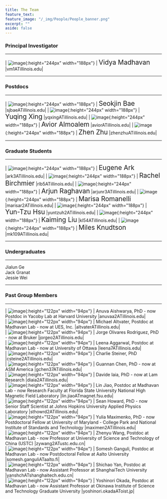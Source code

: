 ```yaml
---
title: The Team
feature_text:
feature_image: "/_img/People/People_banner.png"
excerpt: ""
aside: false
---
```


### Principal Investigator
---

| ![image](/_img/People/Vidya.png "Vidya Madhavan"){:height="244px" width="188px"} |  <span style="font-size:1.5em">Vidya Madhavan</span> |vm1ATillinois.edu|

---

### Postdocs
---

| ![image](/_img/People/Seokjin.jpg "Seokjin Bae"){:height="244px" width="188px"} |  <span style="font-size:1.5em">Seokjin Bae</span> |sjbaeATillinois.edu|
| ![image](/_img/People/Yuqing.jpg "Yuqing Xing"){:height="244px" width="188px"} |  <span style="font-size:1.5em">Yuqing Xing</span> |yqxingATillinois.edu|
| ![image](/_img/People/Avior.jpg "Avior Almoalem"){:height="244px" width="188px"} |  <span style="font-size:1.5em">Avior Almoalem</span> |aviorATillinois.edu|
| ![image](/_img/People/Zhen.jpg "Zhen Zhu"){:height="244px" width="188px"} |  <span style="font-size:1.5em">Zhen Zhu</span> |zhenzhuATillinois.edu|

---

### Graduate Students

---

| ![image](/_img/People/Eugene.jpg "Eugene Ark"){:height="244px" width="188px"} |  <span style="font-size:1.5em">Eugene Ark</span> |ark3ATillinois.edu|
| ![image](/_img/People/Rachel.jpg "Rachel Birchmier"){:height="244px" width="188px"} |  <span style="font-size:1.5em">Rachel Birchmier</span> |rlb5ATillinois.edu|
| ![image](/_img/People/Arjun.jpg "Arjun Raghavan"){:height="244px" width="188px"} |  <span style="font-size:1.5em">Arjun Raghavan</span> |arjunr3ATillinois.edu|
| ![image](/_img/People/Marisa.jpg "Marisa Romanelli"){:height="244px" width="188px"} |  <span style="font-size:1.5em">Marisa Romanelli</span> |marisar2ATillinois.edu|
| ![image](/_img/People/Joy.jpg "Yun-Tzu Hsu"){:height="244px" width="188px"} |  <span style="font-size:1.5em">Yun-Tzu Hsu</span> |yuntzuh2ATillinois.edu|
| ![image](/_img/People/Kaiming.jpg "Kaiming Liu"){:height="244px" width="188px"} |  <span style="font-size:1.5em">Kaiming Liu</span> |kl54ATillinois.edu|
| ![image](/_img/People/Miles.jpg "Miles Knudtson"){:height="244px" width="188px"} |  <span style="font-size:1.5em">Miles Knudtson</span> |mk109ATillinois.edu|

---

### Undergraduates

---

Jialun Ge <br>
Jack Granat <br>
Jessie Wei


---

### Past Group Members

---
| ![image](/_img/People/Anuva.jpg "Anuva Aishwarya, PhD - now Postdoc in Yacoby Lab at Harvard University"){:height="122px" width="94px"} |  <span style="font-size:1.0em">Anuva Aishwarya, PhD - now Postdoc in Yacoby Lab at Harvard University</span> |anuvaa2ATillinois.edu|<br>
| ![image](/_img/People/Mike.jpg "Michael Altvater, Postdoc at Madhavan Lab - now at UES, Inc."){:height="122px" width="94px"} |  <span style="font-size:1.0em">Michael Altvater, Postdoc at Madhavan Lab - now at UES, Inc.</span> |altvaterATillinois.edu|<br>
| ![image](/_img/People/Jorge.jpg "Jorge Olivares Rodriguez, PhD - now at Bruker"){:height="122px" width="94px"} |  <span style="font-size:1.0em">Jorge Olivares Rodriguez, PhD - now at Bruker</span> |jorgeo2ATillinois.edu|<br>
| ![image](/_img/People/Leena.png "Leena Aggarwal, Postdoc at Madhavan Lab - now at University of Ottawa"){:height="122px" width="94px"} |  <span style="font-size:1.0em">Leena Aggarwal, Postdoc at Madhavan Lab - now at University of Ottawa</span> |leena7ATillinois.edu|<br>
| ![image](/_img/People/Charlie.jpg "Charlie Steiner, PhD"){:height="122px" width="94px"} |  <span style="font-size:1.0em">Charlie Steiner, PhD</span> |csteine2ATillinois.edu|<br>
| ![image](/_img/People/Guannan.jpg "Guannan Chen, PhD - now at ASM America"){:height="122px" width="94px"} |  <span style="font-size:1.0em">Guannan Chen, PhD - now at ASM America</span> |gchen37ATillinois.edu|<br>
| ![image](/_img/People/Davide.jpg "Davide Iaia, PhD - now at Lam Research"){:height="122px" width="94px"} |  <span style="font-size:1.0em">Davide Iaia, PhD - now at Lam Research</span> |diaia2ATillinois.edu|<br>
| ![image](/_img/People/Lin.jpg "Lin Jiao, Postdoc at Madhavan Lab - now Research Faculty at Florida State University National High Magnetic Field Laboratory"){:height="122px" width="94px"} |  <span style="font-size:1.0em">Lin Jiao, Postdoc at Madhavan Lab - now Research Faculty at Florida State University National High Magnetic Field Laboratory</span> |lin.jiaoATmagnet.fsu.edu|<br>
| ![image](/_img/People/Sean.jpg "Sean Howard, PhD - now Senior Staff Scientist at Johns Hopkins University Applied Physics Laboratory"){:height="122px" width="94px"} |  <span style="font-size:1.0em">Sean Howard, PhD - now Senior Staff Scientist at Johns Hopkins University Applied Physics Laboratory</span> |sthowrd2ATillinois.edu|<br>
| ![image](/_img/People/Yulia.jpg "Yulia Maximenko, PhD - now Postdoctoral Fellow at University of Maryland - College Park and National Institute of Standards and Technology"){:height="122px" width="94px"} |  <span style="font-size:1.0em">Yulia Maximenko, PhD - now Postdoctoral Fellow at University of Maryland - College Park and National Institute of Standards and Technology</span> |maximen2ATillinois.edu|<br>
| ![image](/_img/People/Zhenyu.jpg "Zhenyu Wang, Postdoc at Madhavan Lab - now Professor at University of Science and Technology of China (USTC)"){:height="122px" width="94px"} |  <span style="font-size:1.0em">Zhenyu Wang, Postdoc at Madhavan Lab - now Professor at University of Science and Technology of China (USTC)</span> |zywang2ATustc.edu.cn|<br>
| ![image](/_img/People/Somesh.jpg "Somesh Ganguli, Postdoc at Madhavan Lab - now Postdoctoral Fellow at Aalto University"){:height="122px" width="94px"} |  <span style="font-size:1.0em">Somesh Ganguli, Postdoc at Madhavan Lab - now Postdoctoral Fellow at Aalto University</span> |somesh.ganguliATaalto.fi|<br>
| ![image](/_img/People/Shichao.jpg "Shichao Yan, Postdoc at Madhavan Lab - now Assistant Professor at ShanghaiTech University"){:height="122px" width="94px"} |  <span style="font-size:1.0em">Shichao Yan, Postdoc at Madhavan Lab - now Assistant Professor at ShanghaiTech University</span> |yanshchATshanghaitech.edu.cn|<br>
| ![image](/_img/People/Yoshi.jpg "Yoshinori Okada, Postdoc at Madhavan Lab - now Assistant Professor at Okinawa Institute of Science and Technology Graduate University"){:height="122px" width="94px"} |  <span style="font-size:1.0em">Yoshinori Okada, Postdoc at Madhavan Lab - now Assistant Professor at Okinawa Institute of Science and Technology Graduate University</span> |yoshinori.okadaAToist.jp|
